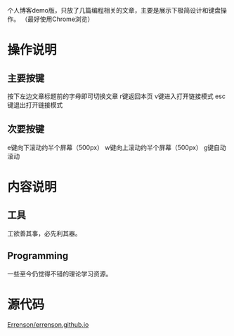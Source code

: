 个人博客demo版，只放了几篇编程相关的文章，主要是展示下极简设计和键盘操作。
（最好使用Chrome浏览）

# 操作说明
## 主要按键
按下左边文章标题前的字母即可切换文章
r键返回本页
v键进入打开链接模式
esc键退出打开链接模式
## 次要按键
e键向下滚动约半个屏幕（500px）
w键向上滚动约半个屏幕（500px）
g键自动滚动

# 内容说明
## 工具
工欲善其事，必先利其器。
## Programming
一些至今仍觉得不错的理论学习资源。

# 源代码
[Errenson/errenson.github.io](https://github.com/Errenson/errenson.github.io)
